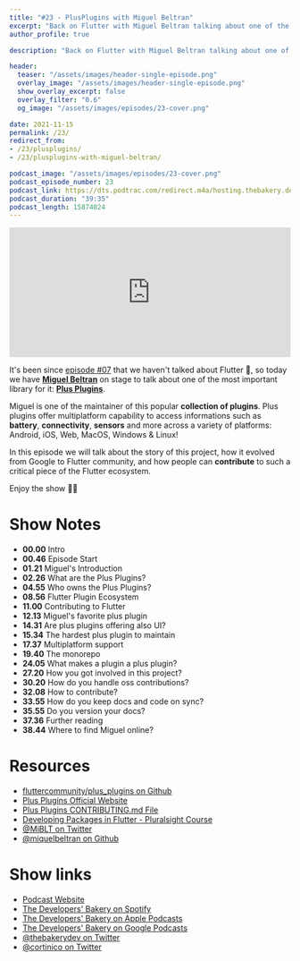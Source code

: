 ```yaml
---
title: "#23 - PlusPlugins with Miguel Beltran"
excerpt: "Back on Flutter with Miguel Beltran talking about one of the most important library: Plus Plugins"
author_profile: true

description: "Back on Flutter with Miguel Beltran talking about one of the most important library: Plus Plugins"

header:
  teaser: "/assets/images/header-single-episode.png" 
  overlay_image: "/assets/images/header-single-episode.png"
  show_overlay_excerpt: false
  overlay_filter: "0.6"
  og_image: "/assets/images/episodes/23-cover.png"

date: 2021-11-15
permalink: /23/
redirect_from:
- /23/plusplugins/
- /23/plusplugins-with-miguel-beltran/

podcast_image: "/assets/images/episodes/23-cover.png"
podcast_episode_number: 23
podcast_link: https://dts.podtrac.com/redirect.m4a/hosting.thebakery.dev/23-thedevelopersbakery-plusplugins.m4a
podcast_duration: "39:35"
podcast_length: 15874024
---
```


<iframe src="https://open.spotify.com/embed/episode/7EpUMNSGnT6ak0olulHgTF?utm_source=generator" width="100%" height="232" frameBorder="0" allowfullscreen="" allow="autoplay; clipboard-write; encrypted-media; fullscreen; picture-in-picture"></iframe>

It's been since [episode #07](/07) that we haven't talked about Flutter 💙, so today we have [**Miguel Beltran**](https://twitter.com/MiBLT) on stage to talk about one of the most important library for it: [**Plus Plugins**](https://github.com/fluttercommunity/plus_plugins).

Miguel is one of the maintainer of this popular **collection of plugins**. Plus plugins offer multiplatform capability to access informations 
such as **battery**, **connectivity**, **sensors** and more across a variety of platforms: Android, iOS, Web, MacOS, Windows & Linux!

In this episode we will talk about the story of this project, how it evolved from Google to Flutter community, and
how people can **contribute** to such a critical piece of the Flutter ecosystem.
            
Enjoy the show 👨‍🍳

# Show Notes

- **00.00** Intro
- **00.46** Episode Start
- **01.21** Miguel's Introduction
- **02.26** What are the Plus Plugins?
- **04.55** Who owns the Plus Plugins?
- **08.56** Flutter Plugin Ecosystem
- **11.00** Contributing to Flutter
- **12.13** Miguel's favorite plus plugin
- **14.31** Are plus plugins offering also UI?
- **15.34** The hardest plus plugin to maintain
- **17.37** Multiplatform support
- **19.40** The monorepo
- **24.05** What makes a plugin a plus plugin?
- **27.20** How you got involved in this project?
- **30.20** How do you handle oss contributions?
- **32.08** How to contribute?
- **33.55** How do you keep docs and code on sync?
- **35.55** Do you version your docs?
- **37.36** Further reading
- **38.44** Where to find Miguel online?

# Resources

* <i class="fab fa-github"></i> [fluttercommunity/plus_plugins on Github](https://github.com/fluttercommunity/plus_plugins)
* <i class="fas fa-link"></i> [Plus Plugins Official Website](https://plus.fluttercommunity.dev/)
* <i class="fas fa-link"></i> [Plus Plugins CONTRIBUTING.md File](https://github.com/fluttercommunity/plus_plugins/blob/main/CONTRIBUTING.md)
* <i class="fas fa-link"></i> [Developing Packages in Flutter - Pluralsight Course](https://www.pluralsight.com/courses/developing-packages-flutter)
* <i class="fab fa-twitter"></i> [@MiBLT on Twitter](https://twitter.com/MiBLT)
* <i class="fab fa-github"></i> [@miquelbeltran on Github](https://github.com/miquelbeltran)

# Show links

* <i class="fas fa-link"></i> [Podcast Website](https://thebakery.dev)
* <i class="fab fa-spotify"></i> [The Developers' Bakery on Spotify](https://open.spotify.com/show/4jV6Yoz7D38sZJlYMzJm3k?si=AL3ske_0R_CKlEScMhYhug)
* <i class="fas fa-podcast"></i> [The Developers' Bakery on Apple Podcasts](https://podcasts.apple.com/us/podcast/the-developers-bakery/id1542849034)
* <i class="fab fa-google-play"></i> [The Developers' Bakery on Google Podcasts](https://podcasts.google.com/feed/aHR0cHM6Ly90aGViYWtlcnkuZGV2L3BvZGNhc3QueG1s)
* <i class="fab fa-twitter"></i> [@thebakerydev on Twitter](https://twitter.com/thebakerydev)
* <i class="fab fa-twitter"></i> [@cortinico on Twitter](https://twitter.com/cortinico)
